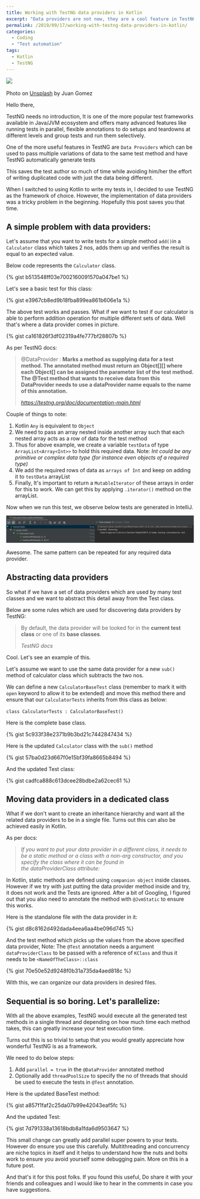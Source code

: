 ```yaml
---
title: Working with TestNG data providers in Kotlin
excerpt: "Data providers are not new, they are a cool feature in TestNG, in this post, we see how to implement these in Kotlin language"
permalink: /2019/09/17/working-with-testng-data-providers-in-kotlin/
categories:
  - Coding
  - "Test automation"
tags:
  - Kotlin
  - TestNG
---
```


![](/assets/images/wp-content/uploads/2019/09/juan-gomez-kt-wa0gdfq8-unsplash.jpg)

Photo on [Unsplash](https://unsplash.com/search/photos/keyboard?utm_source=unsplash&utm_medium=referral&utm_content=creditCopyText) by Juan Gomez

Hello there,

TestNG needs no introduction, It is one of the more popular test frameworks available in Java/JVM
ecosystem and offers many advanced features like running tests in parallel, flexible annotations to
do setups and teardowns at different levels and group tests and run them selectively.

One of the more useful features in TestNG are `Data Providers` which can be used to pass multiple
variations of data to the same test method and have TestNG automatically generate tests

This saves the test author so much of time while avoiding him/her the effort of writing duplicated
code with just the data being different.

When I switched to using Kotlin to write my tests in, I decided to use TestNG as the framework of
choice. However, the implementation of data providers was a tricky problem in the beginning.
Hopefully this post saves you that time.

## A simple problem with data providers:

Let's assume that you want to write tests for a simple method `add()`in a `Calculator` class which
takes 2 nos, adds them up and verifies the result is equal to an expected value.

Below code represents the `Calculator` class.

{% gist b513548ff03e7002160091570a047be1 %}

Let's see a basic test for this class:

{% gist e3967cb8ed9b18fba899ea861b606e1a %}

The above test works and passes. What if we want to test if our calculator is able to perform
addition operation for multiple different sets of data. Well that's where a data provider comes in
picture.

{% gist ca161826f3df02319a4fe777bf28807b %}

As per TestNG docs:

<blockquote class="wp-block-quote">
  <p>
    @DataProvider : <strong>Marks a method as supplying data for a test method. The annotated method must return an Object[][] where each Object[] can be assigned the parameter list of the test method. The @Test method that wants to receive data from this DataProvider needs to use a dataProvider name equals to the name of this annotation.</strong>
  </p>
  
  <cite><a href="https://testng.org/doc/documentation-main.html">https://testng.org/doc/documentation-main.html</a></cite>
</blockquote>

Couple of things to note:

1. Kotlin `Any` is equivalent to `Object`
2. We need to pass an array nested inside another array such that each nested array acts as a row of
   data for the test method
3. Thus for above example, we create a variable `testData` of type `ArrayList<Array<Int>>` to hold
   this required data. Note: _Int could be any primitive or complex data type (for instance even
   objects of a required type)_
4. We add the required rows of data as `arrays of Int` and keep on adding it to `testData` arrayList
5. Finally, It's important to return a `MutableIterator` of these arrays in order for this to work.
   We can get this by applying `.iterator()` method on the arrayList.

Now when we run this test, we observe below tests are generated in
IntelliJ.

![Test runner](/assets/images/wp-content/uploads/2019/09/image.png)

Awesome. The same pattern can be repeated for any required data provider.

## Abstracting data providers

So what if we have a set of data providers which are used by many test classes and we want to
abstract this detail away from the Test class.

Below are some rules which are used for discovering data providers by TestNG:

<blockquote class="wp-block-quote">
  <p>
    By default, the data provider will be looked for in the <strong>current test class</strong> or one of its <strong>base classes</strong>.
  </p>
  
  <cite>TestNG docs</cite>
</blockquote>

Cool. Let's see an example of this.

Let's assume we want to use the same data provider for a new `sub()` method of calculator class
which subtracts the two nos.

We can define a new `CalculatorBaseTest` class (remember to mark it with `open` keyword to allow it
to be extended) and move this method there and ensure that our `CalculatorTests` inherits from this
class as below:

`class CalculatorTests : CalculatorBaseTest()`

Here is the complete base class.

{% gist 5c933f38e2371b9b3bd21c7442847434 %}

Here is the updated `Calculator` class with the `sub()` method

{% gist 57ba0d23d667f0e15bf39fa8665b8494 %}

And the updated Test class:

{% gist cadfca888c613dcee28bdbe2a62cec61 %}

## Moving data providers in a dedicated class

What if we don't want to create an inheritance hierarchy and want all the related data providers to
be in a single file. Turns out this can also be achieved easily in Kotlin.

As per docs:

<blockquote class="wp-block-quote">
  <p>
    <em>If you want to put your data provider in a different class, it needs to be a static method or a class with a non-arg constructor, and you specify the class where it can be found in the&nbsp;dataProviderClass&nbsp;attribute:</em>
  </p>
</blockquote>

In Kotlin, static methods are defined using `companion object` inside classes. However if we try
with just putting the data provider method inside and try, it does not work and the Tests are
ignored. After a bit of Googling, I figured out that you also need to annotate the method with
`@JvmStatic` to ensure this works.

Here is the standalone file with the data provider in it:

{% gist d8c8162d492dada4eea6aa4be096d745 %}

And the test method which picks up the values from the above specified data provider, Note: The
`@Test` annotation needs a argument `dataProviderClass` to be passed with a reference of `KClass`
and thus it needs to be `<NameOfTheClass>::class`

{% gist 70e50e52d9248f0b31a735da4aed818c %}

With this, we can organize our data providers in desired files.

## Sequential is so boring. Let's parallelize:

With all the above examples, TestNG would execute all the generated test methods in a single thread
and depending on how much time each method takes, this can greatly increase your test execution
time.

Turns out this is so trivial to setup that you would greatly appreciate how wonderful TestNG is as a
framework.

We need to do below steps:

1. Add `parallel = true` in the `@DataProvider` annotated method
2. Optionally add `threadPoolSize` to specify the no of threads that should be used to execute the
   tests in `@Test` annotation.

Here is the updated BaseTest method:

{% gist a857f1faf2c25da07b99e42043eaf5fc %}

And the updated Test:

{% gist 7d791338a13618bdb8a1fda6d9503647 %}

This small change can greatly add parallel super powers to your tests. However do ensure you use
this carefully. Multithreading and concurrency are niche topics in itself and it helps to understand
how the nuts and bolts work to ensure you avoid yourself some debugging pain. More on this in a
future post.

And that's it for this post folks. If you found this useful, Do share it with your friends and
colleagues and I would like to hear in the comments in case you have suggestions.
